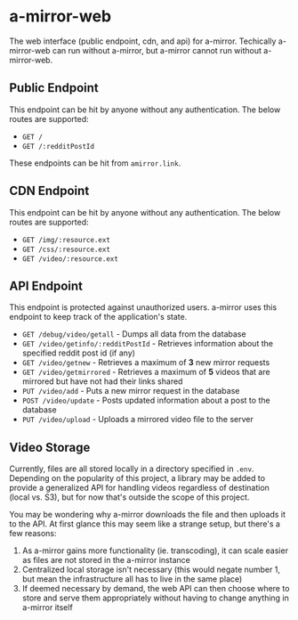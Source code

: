 # a-mirror-web
The web interface (public endpoint, cdn, and api) for a-mirror. Techically a-mirror-web can run without a-mirror, but a-mirror cannot run without a-mirror-web.

## Public Endpoint
This endpoint can be hit by anyone without any authentication. The below routes are supported:

* `GET /`
* `GET /:redditPostId`

These endpoints can be hit from `amirror.link`.

## CDN Endpoint
This endpoint can be hit by anyone without any authentication. The below routes are supported:

* `GET /img/:resource.ext`
* `GET /css/:resource.ext`
* `GET /video/:resource.ext`

## API Endpoint
This endpoint is protected against unauthorized users. a-mirror uses this endpoint to keep track of the application's state.

* `GET /debug/video/getall` - Dumps all data from the database
* `GET /video/getinfo/:redditPostId` - Retrieves information about the specified reddit post id (if any)
* `GET /video/getnew` - Retrieves a maximum of **3** new mirror requests
* `GET /video/getmirrored` - Retrieves a maximum of **5** videos that are mirrored but have not had their links shared
* `PUT /video/add` - Puts a new mirror request in the database
* `POST /video/update` - Posts updated information about a post to the database
* `PUT /video/upload` - Uploads a mirrored video file to the server

## Video Storage
Currently, files are all stored locally in a directory specified in `.env`. Depending on the popularity of this project, a library may be added to provide a generalized API for handling videos regardless of destination (local vs. S3), but for now that's outside the scope of this project.

You may be wondering why a-mirror downloads the file and then uploads it to the API. At first glance this may seem like a strange setup, but there's a few reasons:

1. As a-mirror gains more functionality (ie. transcoding), it can scale easier as files are not stored in the a-mirror instance
2. Centralized local storage isn't necessary (this would negate number 1, but mean the infrastructure all has to live in the same place)
3. If deemed necessary by demand, the web API can then choose where to store and serve them appropriately without having to change anything in a-mirror itself
